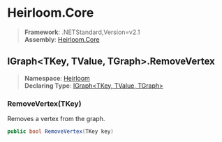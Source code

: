 # Heirloom.Core

> **Framework**: .NETStandard,Version=v2.1  
> **Assembly**: [Heirloom.Core][0]  

## IGraph\<TKey, TValue, TGraph>.RemoveVertex

> **Namespace**: [Heirloom][0]  
> **Declaring Type**: [IGraph\<TKey, TValue, TGraph>][1]  

### RemoveVertex(TKey)

Removes a vertex from the graph.

```cs
public bool RemoveVertex(TKey key)
```

[0]: ../../../Heirloom.Core.md
[1]: ../IGraph[TKey,TValue,TGraph].md
